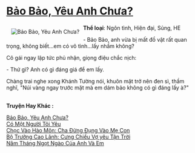 <a href="https://utruyen.com/truyen/bao-bao-yeu-anh-chua/18961/" title="Bảo Bảo, Yêu Anh Chưa?"><h1>Bảo Bảo, Yêu Anh Chưa?</h1></a><div style="display:table"><img align="right" style="float: left; padding: 10px;" src="https://utruyen.com/images/story/200x260/bao-bao-yeu-anh-chua.jpg" alt="Bảo Bảo, Yêu Anh Chưa?"><b>Thể loại</b>: Ngôn tình, Hiện đại, Sủng, HE<p></p>- Bảo Bảo, anh vừa bị mất đồ vật rất quan trọng, không biết...em có vô tình...lấy nhầm không?<p></p>Cô gái ngay lập tức phủ nhận, giọng điệu chắc nịch:<p></p>- Thứ gì? Anh có gì đáng giá để em lấy.<p></p>Chàng trai nghe xong Khánh Tường nói, khuôn mặt trở nên đen sì, thầm nghĩ, "Núi vàng ngay trước mặt mà em dám bảo không có gì đáng lấy à?"</div><p><br><b>Truyện Hay Khác :</b></p><a href="https://utruyen.com/truyen/bao-bao-yeu-anh-chua/18961/" alt="Bảo Bảo, Yêu Anh Chưa?">Bảo Bảo, Yêu Anh Chưa?</a><br/><a href="https://utruyen.com/truyen/co-mot-nguoi-toi-yeu/19575/" alt="Có Một Người Tôi Yêu">Có Một Người Tôi Yêu</a><br/><a href="https://github.com/quanluxury/ngontinh_top100/tree/master/17324" alt="Chọc Vào Hào Môn: Cha Đừng Đụng Vào Mẹ Con">Chọc Vào Hào Môn: Cha Đừng Đụng Vào Mẹ Con</a><br/><a href="https://github.com/quanluxury/ngontinh_top100/tree/master/19070" alt="Bộ Trưởng Cao Lãnh: Cưng Chiều Vợ yêu Tận Trời">Bộ Trưởng Cao Lãnh: Cưng Chiều Vợ yêu Tận Trời</a><br/><a href="https://images.google.com.bn/url?q=https%3A%2F%2Futruyen.com%2Ftruyen%2Fnam-thang-ngot-ngao-cua-anh-va-em%2F19008%2F" alt="Năm Tháng Ngọt Ngào Của Anh Và Em">Năm Tháng Ngọt Ngào Của Anh Và Em</a><br/>